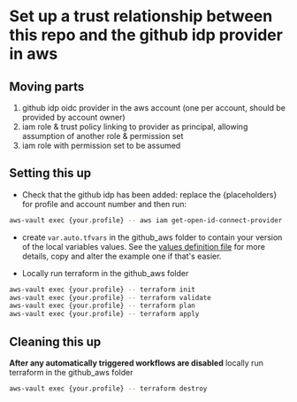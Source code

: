 # Set up a trust relationship between this repo and the github idp provider in aws

## Moving parts

1. github idp oidc provider in the aws account (one per account, should be provided by account owner)
2. iam role & trust policy linking to provider as principal, allowing assumption of another role & permission set
3. iam role with permission set to be assumed

## Setting this up

- Check that the github idp has been added: replace the {placeholders} for profile and account number and then run:

```sh
aws-vault exec {your.profile} -- aws iam get-open-id-connect-provider --open-id-connect-provider-arn arn:aws:iam::{sandbox.account.number}:oidc-provider/token.actions.githubusercontent.com
```

- create `var.auto.tfvars` in the github_aws folder to contain your version of the local variables values. See the [values definition file](./variables.tf) for more details, copy and alter the example one if that's easier.

- Locally run terraform in the github_aws folder

```sh
aws-vault exec {your.profile} -- terraform init
aws-vault exec {your.profile} -- terraform validate
aws-vault exec {your.profile} -- terraform plan
aws-vault exec {your.profile} -- terraform apply
```

## Cleaning this up

**After any automatically triggered workflows are disabled** locally run terraform in the github_aws folder 

```sh
aws-vault exec {your.profile} -- terraform destroy
```
